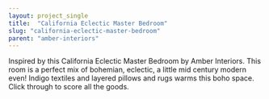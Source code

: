 ```yaml
---
layout: project_single
title:  "California Eclectic Master Bedroom"
slug: "california-eclectic-master-bedroom"
parent: "amber-interiors"
---
```

Inspired by this California Eclectic Master Bedroom by Amber Interiors. This room is a perfect mix of bohemian, eclectic, a little mid century modern even! Indigo textiles and layered pillows and rugs warms this boho space. Click through to score all the goods.